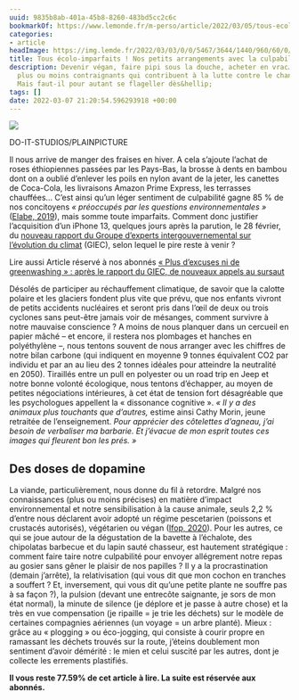 ```yaml
---
uuid: 9835b8ab-401a-45b8-8260-483bd5cc2c6c
bookmarkOf: https://www.lemonde.fr/m-perso/article/2022/03/05/tous-ecolo-imparfaits-nos-petits-arrangements-avec-la-culpabilite-ecologique_6116228_4497916.html
categories:
- article
headImage: https://img.lemde.fr/2022/03/03/0/0/5467/3644/1440/960/60/0/302c5f1_1646319320629-p750m2100688.jpeg
title: Tous écolo-imparfaits ! Nos petits arrangements avec la culpabilité écologique
description: Devenir végan, faire pipi sous la douche, acheter en vrac… Des efforts
  plus ou moins contraignants qui contribuent à la lutte contre le changement climatique.
  Mais faut-il pour autant se flageller dès&hellip;
tags: []
date: 2022-03-07 21:20:54.596293918 +00:00
---
```


![](https://img.lemde.fr/2022/03/03/0/0/4236/6354/664/0/75/0/53d4ad9_1646319320662-p943m2244823.jpeg)

DO-IT-STUDIOS/PLAINPICTURE

Il nous arrive de manger des fraises en hiver. A cela s’ajoute l’achat de roses éthiopiennes passées par les Pays-Bas, la brosse à dents en bambou dont on a oublié d’enlever les poils en nylon avant de la jeter, les canettes de Coca-Cola, les livraisons Amazon Prime Express, les terrasses chauffées… C’est ainsi qu’un léger sentiment de culpabilité gagne 85 % de nos concitoyens _« préoccupés par les questions environnementales »_ ([Elabe, 2019](https://elabe.fr/francais-environnement/)), mais somme toute imparfaits. Comment donc justifier l’acquisition d’un iPhone 13, quelques jours après la parution, le 28 février, du [nouveau rapport du Groupe d’experts intergouvernemental sur l’évolution du climat](https://www.ipcc.ch/report/ar6/wg2/) (GIEC), selon lequel le pire reste à venir ?

Lire aussi Article réservé à nos abonnés [« Plus d’excuses ni de greenwashing » : après le rapport du GIEC, de nouveaux appels au sursaut](https://www.lemonde.fr/planete/article/2022/02/28/plus-d-excuses-ni-de-greenwashing-apres-le-rapport-du-giec-de-nouveaux-appels-au-sursaut_6115615_3244.html)

Désolés de participer au réchauffement climatique, de savoir que la calotte polaire et les glaciers fondent plus vite que prévu, que nos enfants vivront de petits accidents nucléaires et seront pris dans l’œil de deux ou trois cyclones sans peut-être jamais voir de mésanges, comment survivre à notre mauvaise conscience ? A moins de nous planquer dans un cercueil en papier mâché – et encore, il restera nos plombages et hanches en polyéthylène –, nous tentons souvent de nous arranger avec les chiffres de notre bilan carbone (qui indiquent en moyenne 9 tonnes équivalent CO2 par individu et par an au lieu des 2 tonnes idéales pour atteindre la neutralité en 2050). Tiraillés entre un pull en polyester ou un road trip en Jeep et notre bonne volonté écologique, nous tentons d’échapper, au moyen de petites négociations intérieures, à cet état de tension fort désagréable que les psychologues appellent la « dissonance cognitive ». _« Il y a des animaux plus touchants que d’autres,_ estime ainsi Cathy Morin, jeune retraitée de l’enseignement. _Pour apprécier des côtelettes d’agneau, j’ai besoin de verbaliser ma barbarie. Et j’évacue de mon esprit toutes ces images qui fleurent bon les prés. »_

Des doses de dopamine
---------------------

La viande, particulièrement, nous donne du fil à retordre. Malgré nos connaissances (plus ou moins précises) en matière d’impact environnemental et notre sensibilisation à la cause animale, seuls 2,2 % d’entre nous déclarent avoir adopté un régime pescetarien (poissons et crustacés autorisés), végétarien ou végan ([Ifop, 2020](https://www.ifop.com/wp-content/uploads/2021/05/Synthese-_-Vegetariens-et-Flexitariens-en-France-en-2020-IFOP.pdf)). Pour les autres, ce qui se joue autour de la dégustation de la bavette à l’échalote, des chipolatas barbecue et du lapin sauté chasseur, est hautement stratégique : comment faire taire notre culpabilité pour envoyer allégrement notre repas au gosier sans gêner le plaisir de nos papilles ? Il y a la procrastination (demain j’arrête), la relativisation (qui vous dit que mon cochon en tranches a souffert ? Et, inversement, qui vous dit qu’une petite plante ne souffre pas à sa façon ?), la pulsion (devant une entrecôte saignante, je sors de mon état normal), la minute de silence (je déplore et je passe à autre chose) et la très en vue compensation (je ripaille = je trie les déchets) sur le modèle de certaines compagnies aériennes (un voyage = un arbre planté). Mieux : grâce au « plogging » ou éco-jogging, qui consiste à courir propre en ramassant les déchets trouvés sur la route, j’éteins doublement mon sentiment d’avoir démérité : le mien et celui suscité par les autres, dont je collecte les errements plastifiés.

**Il vous reste 77.59% de cet article à lire. La suite est réservée aux abonnés.**